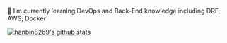 <!--
**hanbin8269/hanbin8269** is a ✨ _special_ ✨ repository because its `README.md` (this file) appears on your GitHub profile.

Here are some ideas to get you started:

- 🔭 I’m currently working on ...
- 🌱 I’m currently learning ...
- 👯 I’m looking to collaborate on ...
- 🤔 I’m looking for help with ...
- 💬 Ask me about ...
- 📫 How to reach me: ...
- 😄 Pronouns: ...
- ⚡ Fun fact: ...
-->

🌱 I’m currently learning DevOps and Back-End knowledge including DRF, AWS, Docker

 [![hanbin8269's github stats](https://github-readme-stats.vercel.app/api?username=hanbin8269)](https://github.com/anuraghazra/github-readme-stats)
